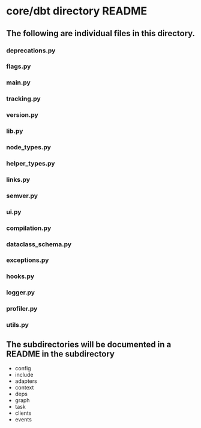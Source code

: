 # core/dbt directory README

## The following are individual files in this directory.

### deprecations.py

### flags.py

### main.py

### tracking.py

### version.py

### lib.py

### node_types.py

### helper_types.py

### links.py

### semver.py

### ui.py

### compilation.py

### dataclass_schema.py

### exceptions.py

### hooks.py

### logger.py

### profiler.py

### utils.py


## The subdirectories will be documented in a README in the subdirectory
* config
* include
* adapters
* context
* deps
* graph
* task
* clients
* events
